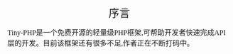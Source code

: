 <div align="center" style="height:50px">
    <font face="Microsoft YaHei UI" size=5>序言</font>
</div>
<div align="left">
    <font face="Microsoft YaHei UI" size=3>
    Tiny-PHP是一个免费开源的轻量级PHP框架,可帮助开发者快速完成API层的开发。目前该框架还有很多不足,作者正在不断打码中。
    </font>
</div>
